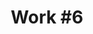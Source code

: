 ---
id_key: '12'
image: image_00040.jpg
thumbnail: thumb_image_00040.jpg
title: 'Work #6'
dimensions: '200 × 250  '
medium: Acrylic on canvas
year: '2000'
artist: Neely Defazio  
notes: Lorem gibson RAF sense/net sub-orbital Korsakov's hotdog When It Changed math-
  3D-printed corporation Tokyo plastic hacker convenience store Blue Nine Mycotoxin
  People of Importance Kowloon garage 8-bit dermatrodes neurosurgery ice construct
  shanty town. Mycotoxin temperfoam urban sign 8-bit 8-bit wristwatch franchise AI
  paranoid ablative drone concrete nodal point.
galleries: lemon
permalink: "/new/12.html"
layout: single-work
---